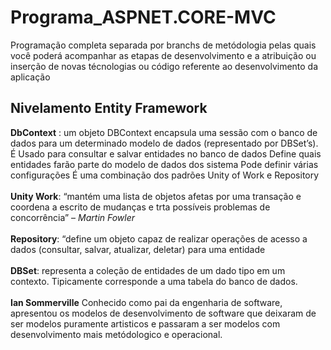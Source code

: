 # Programa_ASPNET.CORE-MVC
Programação completa separada por branchs de metódologia pelas quais você poderá acompanhar as etapas de desenvolvimento e a atribuição ou inserção de novas técnologias ou código referente ao desenvolvimento da aplicação

## Nivelamento Entity Framework

**DbContext** : um objeto DBContext encapsula uma sessão com o banco de dados para um determinado modelo de dados (representado por DBSet’s).
É Usado para consultar e salvar entidades no banco de dados 
Define quais entidades farão parte do modelo de dados dos sistema 
Pode definir várias configurações 
É uma combinação dos padrões Unity of Work e Repository 
<br><br>**Unity Work**: “mantém uma lista de objetos afetas por uma transação e coordena a escrito de mudanças e trta possíveis problemas de concorrência” – *Martin Fowler*
<br><br>**Repository**: “define um objeto capaz de realizar operações de acesso a dados (consultar, salvar, atualizar, deletar) para uma entidade
<br><br>**DBSet<TEntity>**:  representa a coleção de entidades de um dado tipo em um contexto. Tipicamente corresponde a uma tabela do banco de dados.
<br><br> **Ian Sommerville** Conhecido como pai da engenharia de software, apresentou os modelos de desenvolvimento de software que deixaram de ser modelos puramente artisticos e passaram a ser modelos com desenvolvimento mais metódologico e operacional.
